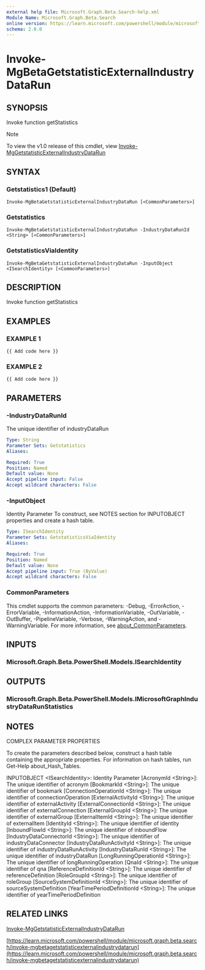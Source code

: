 ```yaml
---
external help file: Microsoft.Graph.Beta.Search-help.xml
Module Name: Microsoft.Graph.Beta.Search
online version: https://learn.microsoft.com/powershell/module/microsoft.graph.beta.search/invoke-mgbetagetstatisticexternalindustrydatarun
schema: 2.0.0
---
```


# Invoke-MgBetaGetstatisticExternalIndustryDataRun

## SYNOPSIS
Invoke function getStatistics

> [!NOTE]
> To view the v1.0 release of this cmdlet, view [Invoke-MgGetstatisticExternalIndustryDataRun](/powershell/module/Microsoft.Graph.Search/Invoke-MgGetstatisticExternalIndustryDataRun?view=graph-powershell-v1.0)

## SYNTAX

### Getstatistics1 (Default)
```
Invoke-MgBetaGetstatisticExternalIndustryDataRun [<CommonParameters>]
```

### Getstatistics
```
Invoke-MgBetaGetstatisticExternalIndustryDataRun -IndustryDataRunId <String> [<CommonParameters>]
```

### GetstatisticsViaIdentity
```
Invoke-MgBetaGetstatisticExternalIndustryDataRun -InputObject <ISearchIdentity> [<CommonParameters>]
```

## DESCRIPTION
Invoke function getStatistics

## EXAMPLES

### EXAMPLE 1
```
{{ Add code here }}
```

### EXAMPLE 2
```
{{ Add code here }}
```

## PARAMETERS

### -IndustryDataRunId
The unique identifier of industryDataRun

```yaml
Type: String
Parameter Sets: Getstatistics
Aliases:

Required: True
Position: Named
Default value: None
Accept pipeline input: False
Accept wildcard characters: False
```

### -InputObject
Identity Parameter
To construct, see NOTES section for INPUTOBJECT properties and create a hash table.

```yaml
Type: ISearchIdentity
Parameter Sets: GetstatisticsViaIdentity
Aliases:

Required: True
Position: Named
Default value: None
Accept pipeline input: True (ByValue)
Accept wildcard characters: False
```

### CommonParameters
This cmdlet supports the common parameters: -Debug, -ErrorAction, -ErrorVariable, -InformationAction, -InformationVariable, -OutVariable, -OutBuffer, -PipelineVariable, -Verbose, -WarningAction, and -WarningVariable. For more information, see [about_CommonParameters](http://go.microsoft.com/fwlink/?LinkID=113216).

## INPUTS

### Microsoft.Graph.Beta.PowerShell.Models.ISearchIdentity
## OUTPUTS

### Microsoft.Graph.Beta.PowerShell.Models.IMicrosoftGraphIndustryDataRunStatistics
## NOTES
COMPLEX PARAMETER PROPERTIES

To create the parameters described below, construct a hash table containing the appropriate properties.
For information on hash tables, run Get-Help about_Hash_Tables.

INPUTOBJECT \<ISearchIdentity\>: Identity Parameter
  \[AcronymId \<String\>\]: The unique identifier of acronym
  \[BookmarkId \<String\>\]: The unique identifier of bookmark
  \[ConnectionOperationId \<String\>\]: The unique identifier of connectionOperation
  \[ExternalActivityId \<String\>\]: The unique identifier of externalActivity
  \[ExternalConnectionId \<String\>\]: The unique identifier of externalConnection
  \[ExternalGroupId \<String\>\]: The unique identifier of externalGroup
  \[ExternalItemId \<String\>\]: The unique identifier of externalItem
  \[IdentityId \<String\>\]: The unique identifier of identity
  \[InboundFlowId \<String\>\]: The unique identifier of inboundFlow
  \[IndustryDataConnectorId \<String\>\]: The unique identifier of industryDataConnector
  \[IndustryDataRunActivityId \<String\>\]: The unique identifier of industryDataRunActivity
  \[IndustryDataRunId \<String\>\]: The unique identifier of industryDataRun
  \[LongRunningOperationId \<String\>\]: The unique identifier of longRunningOperation
  \[QnaId \<String\>\]: The unique identifier of qna
  \[ReferenceDefinitionId \<String\>\]: The unique identifier of referenceDefinition
  \[RoleGroupId \<String\>\]: The unique identifier of roleGroup
  \[SourceSystemDefinitionId \<String\>\]: The unique identifier of sourceSystemDefinition
  \[YearTimePeriodDefinitionId \<String\>\]: The unique identifier of yearTimePeriodDefinition

## RELATED LINKS
[Invoke-MgGetstatisticExternalIndustryDataRun](/powershell/module/Microsoft.Graph.Search/Invoke-MgGetstatisticExternalIndustryDataRun?view=graph-powershell-v1.0)

[https://learn.microsoft.com/powershell/module/microsoft.graph.beta.search/invoke-mgbetagetstatisticexternalindustrydatarun](https://learn.microsoft.com/powershell/module/microsoft.graph.beta.search/invoke-mgbetagetstatisticexternalindustrydatarun)

